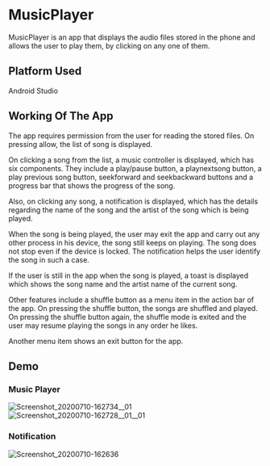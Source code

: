 # MusicPlayer
MusicPlayer is an app that displays the audio files stored in the phone and allows the user to play them, by clicking on any one of them. 

## Platform Used

Android Studio



## Working Of The App
The app requires permission from the user for reading the stored files. On pressing allow, the list of song is displayed.

On clicking a song from the list, a music controller is displayed, which has six components. They include a play/pause button, a playnextsong button, a play previous song button, seekforward and seekbackward buttons and a progress bar that shows the progress of the song.

Also, on clicking any song, a notification is displayed, which has the details regarding the name of the song and the artist of the song which is being played.

When the song is being played, the user may exit the app and carry out any other process in his device, the song still keeps on playing. The song does not stop even if the device is locked. The notification helps the user identify the song in such a case. 

If the user is still in the app when the song is played, a toast is displayed which shows the song name and the artist name of the current song.

Other features include a shuffle button as a menu item in the action bar of the app. On pressing the shuffle button, the songs are shuffled and played. On pressing the shuffle button again, the shuffle mode is exited and the user may resume playing the songs in any order he likes.

Another menu item shows an exit button for the app.

## Demo

### Music Player

![Screenshot_20200710-162734__01](/Screenshot_20200710-162734__01.jpg)
![Screenshot_20200710-162728__01__01](/Screenshot_20200710-162728__01__01.jpg)

### Notification

![Screenshot_20200710-162636](/Screenshot_20200710-162636.jpg)


